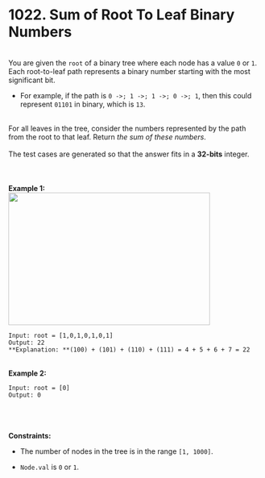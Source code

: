 # 1022. Sum of Root To Leaf Binary Numbers

<br />You are given the `root` of a binary tree where each node has a value `0` or `1`. Each root-to-leaf path represents a binary number starting with the most significant bit.<br />

* For example, if the path is `0 ->; 1 ->; 1 ->; 0 ->; 1`, then this could represent `01101` in binary, which is `13`.


<br />For all leaves in the tree, consider the numbers represented by the path from the root to that leaf. Return <em>the sum of these numbers</em>.<br />
<br />The test cases are generated so that the answer fits in a **32-bits** integer.<br />
<br /> <br />
<br />**Example 1:**<br />
<img alt="" src="https://assets.leetcode.com/uploads/2019/04/04/sum-of-root-to-leaf-binary-numbers.png" style="width:400px;height:263px"/>
```
Input: root = [1,0,1,0,1,0,1]
Output: 22
**Explanation: **(100) + (101) + (110) + (111) = 4 + 5 + 6 + 7 = 22
```
<br />**Example 2:**<br />
```
Input: root = [0]
Output: 0
```
<br /> <br />
<br />**Constraints:**<br />

* The number of nodes in the tree is in the range `[1, 1000]`.

* `Node.val` is `0` or `1`.